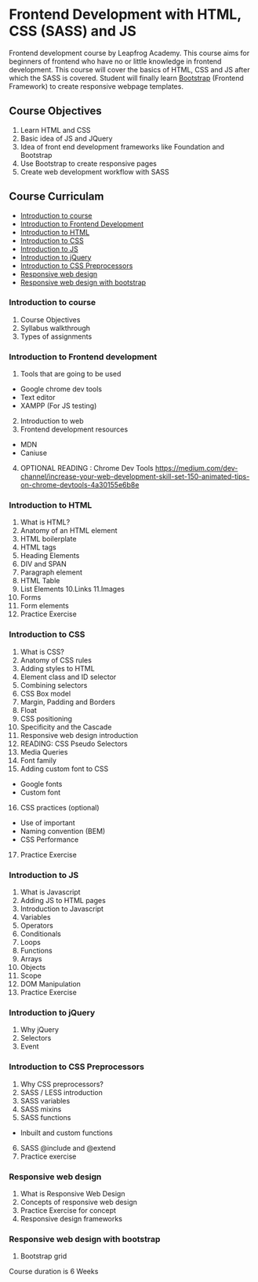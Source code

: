 # Frontend Development with HTML, CSS (SASS) and JS
Frontend development course by Leapfrog Academy. This course aims for beginners of frontend who have no or little knowledge in frontend development. 
This course will cover the basics of HTML, CSS and JS after which the SASS is covered. Student will finally learn [Bootstrap](https://getbootstrap.com/) (Frontend Framework)
to create responsive webpage templates.

## Course Objectives
1. Learn HTML and CSS
2. Basic idea of JS and JQuery
3. Idea of front end development frameworks like Foundation and Bootstrap
4. Use Bootstrap to create responsive pages
5. Create web development workflow with SASS


## Course Curriculam
   * [Introduction to course](#introduction-to-course)
   * [Introduction to Frontend Development](#introduction-to-frontend-development)
   * [Introduction to HTML](#introduction-to-html)
   * [Introduction to CSS](#introduction-to-css)
   * [Introduction to JS](#introduction-to-js)
   * [Introduction to jQuery](#introduction-to-jquery)
   * [Introduction to CSS Preprocessors](#introduction-to-css-preprocessors)
   * [Responsive web design](#responsive-web-design)
   * [Responsive web design with bootstrap](#responsive-web-design-with-bootstrap)
   
### Introduction to course
1. Course Objectives
2. Syllabus walkthrough
3. Types of assignments

### Introduction to Frontend development
1. Tools that are going to be used
 * Google chrome dev tools
 * Text editor
 * XAMPP (For JS testing)
2. Introduction to web
3. Frontend development resources
 * MDN
 * Caniuse
4. OPTIONAL READING : Chrome Dev Tools https://medium.com/dev-channel/increase-your-web-development-skill-set-150-animated-tips-on-chrome-devtools-4a30155e6b8e

### Introduction to HTML
1. What is HTML?
2. Anatomy of an HTML element
3. HTML boilerplate 
4. HTML tags
5. Heading Elements
6. DIV and SPAN
7. Paragraph element
8. HTML Table
9. List Elements
10.Links 
11.Images
12. Forms 
13. Form elements
14. Practice Exercise

### Introduction to CSS
1. What is CSS?
2. Anatomy of CSS rules
3. Adding styles to HTML
4. Element class and ID selector
5. Combining selectors
6. CSS Box model
7. Margin, Padding and Borders
8. Float
9. CSS positioning
10. Specificity and the Cascade
11. Responsive web design introduction
12. READING: CSS Pseudo Selectors
13. Media Queries
14. Font family
15. Adding custom font to CSS
 * Google fonts
 * Custom font
16. CSS practices (optional)
 * Use of important
 * Naming convention (BEM)
 * CSS Performance 
17. Practice Exercise

### Introduction to JS
1. What is Javascript
2. Adding JS to HTML pages
3. Introduction to Javascript
4. Variables
5. Operators
6. Conditionals
7. Loops
8. Functions
9. Arrays
10. Objects
11. Scope
12. DOM Manipulation
13. Practice Exercise

### Introduction to jQuery	
1. Why jQuery
2. Selectors
3. Event

### Introduction to CSS Preprocessors
1. Why CSS preprocessors?
2. SASS / LESS introduction
3. SASS variables
4. SASS mixins
5. SASS functions
 * Inbuilt and custom functions
6. SASS @include and @extend
7. Practice exercise

### Responsive web design
1. What is Responsive Web Design
2. Concepts of responsive web design
3. Practice Exercise for concept
4. Responsive design frameworks

### Responsive web design with bootstrap
1. Bootstrap grid


Course duration is 6 Weeks
